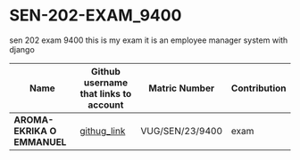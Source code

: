 # SEN-202-EXAM_9400
sen 202 exam
9400 this is my exam it is an employee manager system with django

|**Name**       | **Github username that links to account**         | **Matric Number** |	**Contribution** |
|---------------|---------------------------------------------------|-------------------|------------------|
|**AROMA-EKRIKA O EMMANUEL**	|[githug_link](https://github.com/aromaekrika/) |VUG/SEN/23/9400 |exam| 
